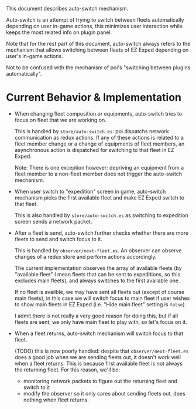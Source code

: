 This document describes auto-switch mechanism.

Auto-switch is an attempt of trying to switch between fleets automatically
depending on user in-game actions, this minimizes user interaction while
keeps the most related info on plugin panel.

Note that for the rest part of this document, auto-switch always refers to
the mechanism that allows switching between fleets of EZ Exped
depending on user's in-game actions.

Not to be confused with the mechanism of poi's "switching between plugins automatically".

# Current Behavior & Implementation


  - When changing fleet composition or equipments, auto-switch tries to focus
    on fleet that we are working on.

    This is handled by `store/auto-switch.es`: poi dispatchs network communication
    as redux actions. If any of these actions is related to a fleet member change
    or a change of equipments of fleet members, an asynchronous action is dispatched
    for switching to that fleet in EZ Exped.

    Note: There is one exception however: depriving an equipment
    from a fleet member to a non-fleet member does not trigger
    the auto-switch mechanism.

  - When user switch to "expedition" screen in game, auto-switch mechanism
    picks the first available fleet and make EZ Exped switch to that fleet.

    This is also handled by `store/auto-switch.es` as switching to
    expedition screen sends a network packet.

  - After a fleet is send, auto-switch further checks whether there are more fleets to
    send and switch focus to it.

    This is handled by `observer/next-fleet.es`. An observer can observe changes
    of a redux store and perform actions accordingly.

    The current implementation observes the array of available fleets
    (by "available fleet" I mean fleets that can be sent to expeditions,
    so this excludes main fleets), and always switches to the first available one.

    If no fleet is availble, we may have sent all fleets out (except of course
    main fleets), in this case we will switch focus to main fleet if
    user wishes to show main fleets in EZ Exped (i.e. "Hide main fleet" setting is `false`).

    I admit there is not really a very good reason for doing this,
    but if all fleets are sent, we only have main fleet to play with,
    so let's focus on it.

  - When a fleet returns, auto-switch mechanism will switch focus to that fleet.

    (TODO) this is now poorly handled: despite that `observer/next-fleet.es`
    does a good job when we are sending fleets out, it doesn't work well
    when a fleet returns. This is because first available fleet is not
    always the returning fleet. For this reason, we'll be:

    - monitoring network packets to figure out the returning fleet and switch to it
    - modify the observer so it only cares about sending fleets out, does nothing when
      fleet returns.
